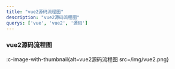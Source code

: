 ```yaml
---
title: "vue2源码流程图"
description: "vue2源码流程图"
querys: ['vue', 'vue2', '源码']
---
```


### vue2源码流程图

:c-image-with-thumbnail{alt=vue2源码流程图 src=/img/vue2.png}